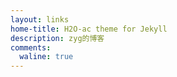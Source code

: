 ```yaml
---
layout: links
home-title: H2O-ac theme for Jekyll
description: zyg的博客
comments:
  waline: true
---
```


